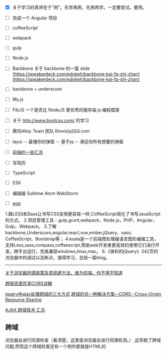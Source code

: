 - [x] 关于学习的真谛在于“用”。先学再用，先用再学。一定要尝试，要用。
- [ ] 完成一个 Angular 项目
- [ ] coffeeScript
- [ ] webpack
- [ ] gulp
- [ ] Node.js
- [ ] Backbone
关于 backbone 的一篇 slide [https://speakerdeck.com/edokeh/backbone-kai-fa-shi-zhan](https://speakerdeck.com/edokeh/backbone-kai-fa-shi-zhan)
- [ ] backbone + underscore
- [ ] My.js
- [ ] FibJS 一个是否比 NodeJS 更优秀的服务端 js 编程框架
- [ ] 关于 http://www.bootcss.com/ 的学习
- [ ] 腾讯Alloy Team 团队 Kinvix[a]QQ.com
- [ ] layui -- 最懂你的弹窗 -- 基于jq -- 满足你所有想要的弹窗
- [ ] [前端的一些汇总](https://github.com/helloqingfeng)
- [ ] 写简历
- [ ] TypeScript
- [ ] ES6
- [ ] 编辑器 Sublime Atom WebStorm
- [ ] [egg](https://egghead.io/)



1.跟LESS和Sass让书写CSS变得更容易一样,CoffeeScript简化了书写JavaScript的方式。
2.项目管理工具：gulp,grunt,webpack、Node.js，PHP，Angular，Gulp，Webpack。
3.了解backbone,Underscore,angular,react,vue,ember,jQuery、sass、CoffeeScript、Bootstrap等；
4.koala是一个前端预处理器语言图形编辑工具，支持Less,sass,compass,coffeescript,帮助web开发者更高效的使用它们进行开发。跨平台运行，完美兼容windows,linux,mac。
6.《锋利的jQuery》342页的浏览器中的调试以及断点，值得学习，总结一篇blog。


----------------------------------------

[关于浏览器同源政策及其规避方法，做为前端，你不得不知道](http://www.ruanyifeng.com/blog/2016/04/same-origin-policy.html)

[跨域资源共享CORS详解](http://www.ruanyifeng.com/blog/2016/04/cors.html)

[jquery中ajax处理跨域的三大方式](http://www.jb51.net/article/77470.htm)
[跨域的另一种解决方案--CORS--Cross-Origin Resource Sharing](http://www.cnblogs.com/shikyoh/p/4959562.html)

[AJAX 跨域技术 汇总](http://www.jb51.net/Special/894.htm)

跨域
--
浏览器会进行同源检查（看清楚，这里是浏览器会进行同源检测。）,这导致了跨域问题,然而这个跨域检查还有一个例外那就是HTML的<Script>标记;我们经常使用<Script>的src属性,脚本静态资源放在独立域名下或者来自其它站点的时候这里是一个url;这个url响应的结果可以有很多种,比如JSON,返回的Json值成为<Script>标签的src属性值.这种属性值变化并不会引起页面的影响.按照惯例，浏览器在URL的查询字符串中提供一个参数，这个参数将作为结果的前缀一起返回到浏览器;

------------------------------------------------------




关于博客评论区的用户标识颜色块的制作，[https://jetyu.github.io/2016/11/04/20161104/](https://jetyu.github.io/2016/11/04/20161104/)
博客中引入了 `embed.js` ，来源是 所说的静态文件。
引入的地方是： `\next\layout\_scripts\third-party\comments\duoshuo.swing` 9-20行。
现在要做的是 将这个 `embed.js` 文件本地化，也就是说将 `embed.js` 放到咋们自己的目录结构下面来，然后还要对其做一点小改动。

在做这个UA样式之前，我们先把之前的多说CSS样式写到本地的 `custom.styl` 下来。
然后参考一下这个：[https://wsgzao.github.io/post/duoshuo/#%E6%9C%AC%E5%9C%B0%E5%8C%96embed-js](https://wsgzao.github.io/post/duoshuo/#%E6%9C%AC%E5%9C%B0%E5%8C%96embed-js)，看一下图像水平翻转要不要。

然后就是本地化 `embed.js` ，[这篇文章](https://jetyu.me/2014/04/24/20140424/#comments)也有提到本地化embed.js的做法，结合两篇文章，搞一下这个本地化 `embed.js`。

最后就是 多说后台自定义 CSS ，我们还是放在自己的本地 `custom.styl` 下。

最后还有这篇：[[多说]不本地化embed.js使多说评论显示UA](http://easun.org/blog/archives/make_duoshuo_show_ua.html)





关于一些作者草稿区中的文章[https://github.com/yalishizhude/Github-blog/tree/master/source/_drafts](https://github.com/yalishizhude/Github-blog/tree/master/source/_drafts)



在博客中的某篇文章中添加脚本：
```
{% raw %}
content
{% endraw %}
```
这样真的可以吗？



JavaScript内存泄漏的问题
[http://zouzaibianyuan.iteye.com/blog/1933904](http://zouzaibianyuan.iteye.com/blog/1933904)
[http://blog.csdn.net/li2274221/article/details/25217297](http://blog.csdn.net/li2274221/article/details/25217297)
[http://www.2cto.com/kf/201402/281855.html](http://www.2cto.com/kf/201402/281855.html)
[http://www.jb51.net/article/54775.htm](http://www.jb51.net/article/54775.htm)


垃圾回收机制——GC
JavaScript 具有自动垃圾回收机制(GC:Garbage Collecation)，也就是说，执行环境会负责管理代码执行过程中使用的内存。

原理：垃圾收集器会定期（周期性）找出那些不在继续使用的变量，然后释放其内存。

JavaScript垃圾回收的机制很简单：找出不再使用的变量，然后释放掉其占用的内存，但是这个过程不是实时的，因为其开销比较大，所以垃圾回收器会按照固定的时间间隔周期性的执行。

不再使用的变量也就是生命周期结束的变量，当然只可能是局部变量，全局变量的生命周期直至浏览器卸载页面才会结束。局部变量只在函数的执行过程中存在，而在这个过程中会为局部变量在栈或堆上分配响应的空间，以存储它们的值，然后在函数中使用这些变量，直至函数结束，而闭包中由于内部函数的原因，外部函数并不能算是结束。

还是上代码说明吧：
``` javascript
function fn1() {
    var obj = {name: 'yu', age: 10};
} 
function fn2() {
    var obj = {name: 'yu', age: 11};
    return obj;
}
var a = fn1();
var b = fn2();
```
我们来看代码是如何执行的。首先定义了两个function,分别叫做fn1和fn2，当fn1被调用时，进入fn1的环境，会开辟一块内存存放对象，而当调用结束后，出了fn1的环境，那么该块内存会被js引擎中的垃圾回收器自动释放；在fn2被调用的过程中，返回的对象被全局变量b所指向，所以该块内存并不会被释放。

这里问题就出现了：到底哪个变量时没有用的？所以垃圾收集器必须跟踪到底哪个变量没用，对于不再有用的变量打上标记，以备将来收回其内存。用于标记的无用变量的策略可能因实现而有所区别，通常情况下有两种实现方式：标记清除和引用计数。引用计数不太常用，标记清除较为常用。

二、标记清除
js 中最常用的垃圾回收方式就是标记清除。当变量进入环境时，例如，在函数中声明一个变量，就将这个而变量标记为“进入环境”。从逻辑上讲，永远不能释放进入环境的变量所占用的内存，因为只要执行流进入相应的环境，就可能会用到它们。而当变量离开环境时，则将其标记为“离开环境”。

三、Netscape Navigator3是最早使用引用计数策略的浏览器，但很快它就遇到了一个严重的问题：循环引用。循环引用指的是对象A中包含一个指向对象B的指针，而对象B中也包含一个指向对象A的引用。
``` javascript
function fn() {
    var a = {};
    var b = {};
    a.pro = b;
    b.pro = a;
} 
fn();
```
以上代码a和b的引用次数都是2，fn()执行完毕后，两个对象都已经离开环境，在标记清除方式下是没有问题的，但是在引用计数策略下，因为a和b的引用次数不为0，所以不会被垃圾回收器回收内存，如果fn函数被大量调用，就会造成内存泄漏。在IE7与IE8上，内存直线上升。
最简单的方式就是自己手工解除循环引用，比如刚才的函数可以这样
``` javascript
myObject.element = null;
element.o = null;
```

四、内存管理
1、什么时候触发垃圾回收？
垃圾回收周期性运行，如果分配的内存非常多，那么回收工作也会很艰巨，确定垃圾回收时间间隔就变成了一个值得思考的问题。IE6的垃圾回收是根据内存分配量运行的，当环境中存在256个变量、4096个对象、64K的字符串任意一种情况的时候就会触发垃圾回收器工作，看起来很科学，不用按一段时间就调用一次，有时候会没必要，这样按需调用不是很好嘛？但是如果环境中就是有这么多变量一直存在，现在脚本如此复杂，很正常，那么结果就是垃圾回收器一直在工作，这样浏览器就没法玩了。

微软在IE7中做了调整，触发条件不再是固定的，而是动态修改的，初始值和IE6相同，如果垃圾回收器回收的内存分配量低于程序占用内存的15%,说明大部分内存不可被回收，设的垃圾回收触发条件过于敏感，这时候把临界条件翻倍，如果回收的内存高于85%，说明大部分内存早就该清理了，这时候把触发条件置回。这样就使垃圾回收工作智能了很多

2、合理的GC方案
1)、JavaScript引擎基础GC方案是(simple GC)：mark and sweep(标记清除)，即：
    (1) 遍历所有可访问的对象。
    (2) 回收已不可访问的对象。

2）、GC的缺陷
和其他语言一样，JavaScript的GC策略也无法避免一个问题：GC时，停止响应其他操作，这是为了安全考虑。而JavaScript的GC在100ms甚至以上，对一般的应用还好，但对于JS游戏，动画连贯性要求比较高的应用，就麻烦了。这就是新引擎需要优化的点：避免GC造成的长时间停止响应。

总结
一般不用setInterval，而用setTimeout的延时递归来代替interval。
setInterval会产生回调堆积，特别是时间很短的时候。


setInterval有个很烦的地方就是当js主程序空闲的时候，执行代码队列里面的代码的时候，如果此时候我们有一个问题，定时器是等到回调执行完，才开始计时进行下次循环呢？还是只要一次计时完毕，插入回调之后不管回调执不执行就开始计时呢？答案显示是后者，这也就是我说setInterval坑比的原因啊，因为这会出现一种情况，当我们插入回调的时候前队列有别的代码在执行，这时候回调肯定是不会执行的，因此如果这个时候无限定时时间到了会再次插入回调，这个时候如果发现队列中的第一次回调没有执行，那么再次插入的回调浏览器就默认取消，（这是以防出现回调连续执行多次的情况）但是这又引发了新的情况就是有些回调是不能取消掉的？
-------






[slidejs](http://slidesjs.com/)
[jquery.fullpage.min.js](http://www.dowebok.com/demo/2014/77/)














js - onclick和addEventListener和attachEvent有什么区别呢？
本质的区别是el.onclick相当于在标签上写onclick，用addEventListener和attachEvent是通过DOM接口去绑定事件。
一个html文档的解析是有顺序的，先解析标签项，再解析DOM项，el.onlick事实上相当于写在标签页上，通过标签的onclick属性输入到文档，然后由文档解析成事件的。而后者，要在文档解析完成以后，通过文档的dom接口去绑定的事件，虽然结果是一样的，都是click事件，但是过程是不同的。

通过这三种方式绑定的事件，怎么取消呢？
el.onclick: el.onclick = null;这样就可以取消绑定在el上的事件处理程序了。
通过addEventListener()添加的事件处理程序只能通过removeEventListener()来移除，并且移除时传入的参数与添加处理程序时使用的参数相同。通过addEventListener()添加的匿名函数将无法移除。
通过attachEvent()添加的事件处理程序要通过detachEvent()来移除，其他的情况和addEventListener()一样。


如果都想在事件函数里面获取event对象，怎么获取呢？
这要分浏览器，IE和非IE的事件对象不同。兼容DOM的浏览器会将一个event对象传入到事件处理程序中，无论指定事件处理程序时使用什么方法，都会传入event对象。
```
el.onclick = function(event) {
    alert(event.type);  //'click'
}
el.addEventListener("click",function(event) {
    alert(event.type);  //'click'
},false);
```

通过HTML标签属性指定的事件处理程序时，变量event中保存着event对象。
`<input type="button" value="Click me" onclick="alert(event.type)/>  //"click"`
在IE中，要访问event对象有几种不同的方式：
通过el.onclick绑定的事件处理程序中，event对象作为window对象的一个属性存在。
```
el.onclick = function() {
    var event = window.event;
    alert(event.type);  //"click"
}
```
如果通过attachEvent()添加事件处理程序时，event对象作为参数被传入事件处理程序，
```
el.attachEvent("onclick",function(event) {
    alert(event.type);  //"click"
});
```
通过HTML标签属性指定的事件处理程序时，变量event中保存着event对象。这点和非IE一样。
综上，跨浏览器的事件对象获取方法是：return event?event:window.event;




移动端web app是什么呢？简单理解就是页面头部加入了下面这一句话的东西：
```
<meta name="apple-mobile-web-app-capable" content="yes">
```
这个meta的作用是让普通移动网页被添加到主屏幕后，拥有一些类native的功能，很多同学应该都很熟悉了。就是类似隐藏ios的上下状态栏，实现全屏，禁止弹性拖拽，全屏，修改顶部颜色等。















